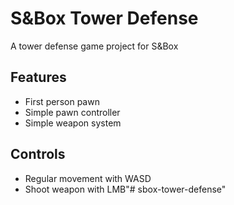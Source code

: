 # S&Box Tower Defense
A tower defense game project for S&Box

## Features
- First person pawn
- Simple pawn controller
- Simple weapon system

## Controls
- Regular movement with WASD
- Shoot weapon with LMB"# sbox-tower-defense" 
